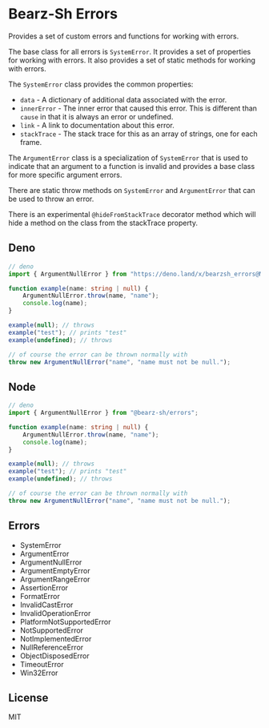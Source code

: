 # Bearz-Sh Errors

Provides a set of custom errors and functions for working with errors.

The base class for all errors is `SystemError`. It provides a set of properties
for working with errors. It also provides a set of static methods for working
with errors.

The `SystemError` class provides the common properties:

- `data` - A dictionary of additional data associated with the error.
- `innerError` - The inner error that caused this error. This is different than `cause` in that it is always an error or
  undefined.
- `link` - A link to documentation about this error.
- `stackTrace` - The stack trace for this as an array of strings, one for each frame.

The `ArgumentError` class is a specialization of `SystemError` that is used to indicate
that an argument to a function is invalid and provides a base class for more specific
argument errors.

There are static throw methods on `SystemError` and `ArgumentError` that can be used to
throw an error.

There is an experimental `@hideFromStackTrace` decorator method which will hide a method
on the class from the stackTrace property.

## Deno

```ts
// deno
import { ArgumentNullError } from "https://deno.land/x/bearzsh_errors@MOD_VERSION/mod.ts";

function example(name: string | null) {
    ArgumentNullError.throw(name, "name");
    console.log(name);
}

example(null); // throws
example("test"); // prints "test"
example(undefined); // throws

// of course the error can be thrown normally with
throw new ArgumentNullError("name", "name must not be null.");
```

## Node

```ts
// deno
import { ArgumentNullError } from "@bearz-sh/errors";

function example(name: string | null) {
    ArgumentNullError.throw(name, "name");
    console.log(name);
}

example(null); // throws
example("test"); // prints "test"
example(undefined); // throws

// of course the error can be thrown normally with
throw new ArgumentNullError("name", "name must not be null.");
```

## Errors

- SystemError
- ArgumentError
- ArgumentNullError
- ArgumentEmptyError
- ArgumentRangeError
- AssertionError
- FormatError
- InvalidCastError
- InvalidOperationError
- PlatformNotSupportedError
- NotSupportedError
- NotImplementedError
- NullReferenceError
- ObjectDisposedError
- TimeoutError
- Win32Error

## License

MIT

